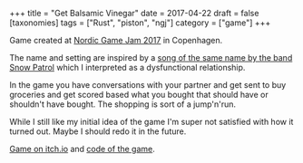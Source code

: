+++
title = "Get Balsamic Vinegar"
date = 2017-04-22
draft = false
[taxonomies]
tags = ["Rust", "piston", "ngj"]
category = ["game"]
+++

Game created at [Nordic Game Jam 2017](https://www.nordicgamejam.com/) in Copenhagen.

The name and setting are inspired by a [song of the same name by the band Snow Patrol](https://www.youtube.com/watch?v=wz7RCbXP6Rc) which I interpreted as a dysfunctional relationship.

In the game you have conversations with your partner and get sent to buy groceries and get scored based what you bought that should have or shouldn't have bought. The shopping is sort of a jump'n'run.

While I still like my initial idea of the game I'm super not satisfied with how it turned out. Maybe I should redo it in the future.

[Game on itch.io](https://lislis.itch.io/get-balsamic-vinegar) and [code of the game](https://github.com/lislis/get-balsamic-vinegar).
